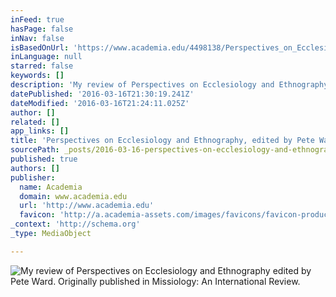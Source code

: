 ```yaml
---
inFeed: true
hasPage: false
inNav: false
isBasedOnUrl: 'https://www.academia.edu/4498138/Perspectives_on_Ecclesiology_and_Ethnography_edited_by_Pete_Ward_Review_'
inLanguage: null
starred: false
keywords: []
description: 'My review of Perspectives on Ecclesiology and Ethnography edited by Pete Ward. Originally published in Missiology: An International Review.'
datePublished: '2016-03-16T21:30:19.241Z'
dateModified: '2016-03-16T21:24:11.025Z'
author: []
related: []
app_links: []
title: 'Perspectives on Ecclesiology and Ethnography, edited by Pete Ward (Review)'
sourcePath: _posts/2016-03-16-perspectives-on-ecclesiology-and-ethnography-edited-by-pete.md
published: true
authors: []
publisher:
  name: Academia
  domain: www.academia.edu
  url: 'http://www.academia.edu'
  favicon: 'http://a.academia-assets.com/images/favicons/favicon-production.ico'
_context: 'http://schema.org'
_type: MediaObject

---
```

![My review of Perspectives on Ecclesiology and Ethnography edited by Pete Ward. Originally published in Missiology: An International Review.](https://s3-us-west-2.amazonaws.com/the-grid-img/p/16565d122fadd8a6bf9caa160efe90da0e7c4f9d.jpg)